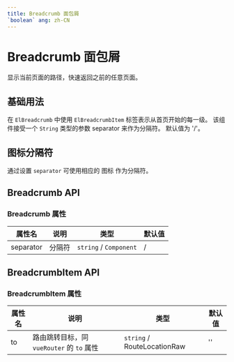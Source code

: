 ```yaml
---
title: Breadcrumb 面包屑
`boolean` ang: zh-CN
---
```


# Breadcrumb 面包屑

显示当前页面的路径，快速返回之前的任意页面。

## 基础用法

在 `ElBreadcrumb` 中使用 `ElBreadcrumbItem` 标签表示从首页开始的每一级。 该组件接受一个 `String` 类型的参数 separator 来作为分隔符。 默认值为 '/'。

<code src="./basic.tsx"></code>

## 图标分隔符

通过设置 `separator` 可使用相应的 图标 作为分隔符。

<code src="./icon.tsx"></code>

## Breadcrumb API

### Breadcrumb 属性

| 属性名    | 说明   | 类型                   | 默认值 |
| --------- | ------ | ---------------------- | ------ |
| separator | 分隔符 | `string` / `Component` | /      |

## BreadcrumbItem API

### BreadcrumbItem 属性

| 属性名 | 说明                                      | 类型                                                   | 默认值 |
| ------ | ----------------------------------------- | ------------------------------------------------------ | ------ |
| to     | 路由跳转目标，同 `vueRouter` 的 `to` 属性 | `string` / <Enum type='object'>RouteLocationRaw</Enum> | ''     |

<!-- | replace | 如果设置该属性为 `true`, 导航将不会留下历史记录 | `boolean`                                              | false  | -->
